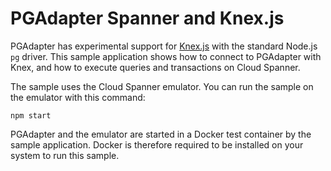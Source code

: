 <meta name='keywords' content='pgadapter, knex, knex.js, spanner, cloud spanner, node, node.js'>

# PGAdapter Spanner and Knex.js

PGAdapter has experimental support for [Knex.js](https://knexjs.org/) with the standard Node.js `pg`
driver. This sample application shows how to connect to PGAdapter with Knex, and how to execute
queries and transactions on Cloud Spanner.

The sample uses the Cloud Spanner emulator. You can run the sample on the emulator with this
command:

```shell
npm start
```

PGAdapter and the emulator are started in a Docker test container by the sample application.
Docker is therefore required to be installed on your system to run this sample.
